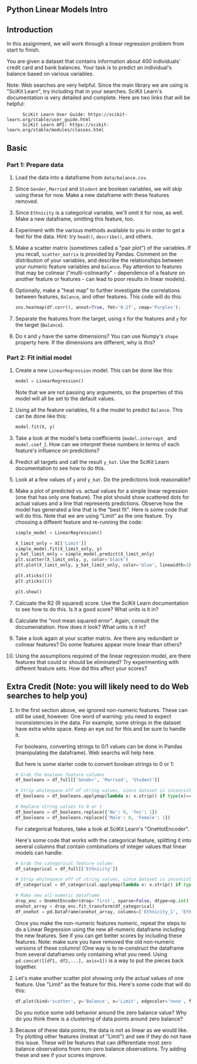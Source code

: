 ## Python Linear Models Intro

## Introduction

In this assignment, we will work through a linear regression problem from start to finish.

You are given a dataset that contains information about 400 individuals' credit card and bank balances.
Your task is to predict an individual's balance based on various variables.

Note: Web searches are very helpful. Since the main library we are using is "SciKit Learn",
      try including that in your searches. SciKit Learn's documentation is very
      detailed and complete. Here are two links that will be helpful:

          SciKit Learn User Guide: https://scikit-learn.org/stable/user_guide.html
          SciKit Learn API: https://scikit-learn.org/stable/modules/classes.html

## Basic

### Part 1: Prepare data

1. Load the data into a dataframe from `data/balance.csv`.

1. Since `Gender`, `Married` and `Student` are boolean variables, we will skip using these for now.
   Make a new dataframe with these features removed.

1. Since `Ethnicity` is a categorical variable, we'll omit it for now, as well. Make a new dataframe,
   omitting this feature, too.

1. Experiment with the various methods available to you in order to get a feel for the data.
   Hint: try `head()`, `describe()`, and others.

1. Make a scatter matrix (sometimes called
   a "pair plot") of the variables. If you recall, `scatter_matrix` is provided by Pandas.
   Comment on the distribution of your variables,
   and describe the relationships between your numeric feature variables and `Balance`.
   Pay attention to features that may be colinear ("multi-colinearity" - dependence of a feature
   on another feature or features - can lead to poor results in linear models).

1. Optionally, make a "heat map" to further investigate the correlations between
   features, `Balance`, and other features. This code will do this:

   ```python
   sns.heatmap(df.corr(), annot=True, fmt='0.2f', cmap='Purples');
   ```

1. Separate the features from the target, using `X` for the features and `y` for the target (`Balance`).

1. Do `X` and `y` have the same dimensions? You can use Numpy's `shape` property here. If the
   dimensions are different, why is this?

### Part 2: Fit initial model

1. Create a new `LinearRegression` model. This can be done like this:
   ```python
   model = LinearRegression()
   ```
   Note that we are not passing any arguments, so the properties of this
   model will all be set to the default values.

1. Using all the feature variables, fit a the model to predict `Balance`.
   This can be done like this:

   ```python
   model.fit(X, y)
   ```

1. Take a look at the model's beta coefficients (`model.intercept_` and `model.coef_`).
   How can we interpret these numbers in terms of each feature's influence on predictions?

1. Predict all targets and call the result `y_hat`. Use the SciKit Learn documentation
   to see how to do this.

1. Look at a few values of `y` and `y_hat`. Do the predictions look reasonable?

1. Make a plot of predicted vs. actual values for a simple linear regression (one that
   has only one feature). The plot should show scattered dots for actual values and
   a line that represents predictions. Observe how the model has generated a line
   that is the "best fit". Here is some code that will do this. Note that we are using
   "Limit" as the one feature. Try choosing a diffeent feature and re-running the code:

   ```python
   simple_model = LinearRegression()

   X_limit_only = X[['Limit']]
   simple_model.fit(X_limit_only, y)
   y_hat_limit_only = simple_model.predict(X_limit_only)
   plt.scatter(X_limit_only, y, color='black')
   plt.plot(X_limit_only, y_hat_limit_only, color='blue', linewidth=3)

   plt.xticks(())
   plt.yticks(())

   plt.show()
   ```

1. Calcuate the R2 (R squared) score. Use the SciKit Learn documentation to see how
   to do this. Is it a good score? What units is it in?

1. Calculate the "root mean squared error". Again, consult the documenatation.
   How does it look? What units is it in?

1. Take a look again at your scatter matrix. Are there any redundant or
   colinear features? Do some features appear more linear than others?

1. Using the assumptions required of the linear regression model, are there features
   that could or should be eliminated? Try experimenting with different feature sets.
   How did this affect your scores?

## Extra Credit (Note: you will likely need to do Web searches to help you)

1. In the first section above, we ignored non-numeric features. These can
   still be used, however. One word of warning: you need to expect inconsistencies
   in the data. For example, some strings in the dataset have extra white
   space. Keep an eye out for this and be sure to handle it.

   For booleans, converting strings to 0/1 values can
   be done in Pandas (manipulating the dataframe). Web searchs will help here.

   But here is some starter code to convert boolean strings to 0 or 1:

   ```python
   # Grab the boolean feature columns
   df_booleans = df_full[['Gender', 'Married', 'Student']]

   # Strip whitespace off of string values, since dataset is inconsistent about this
   df_booleans = df_booleans.applymap(lambda x: x.strip() if type(x)==str else x)

   # Replace string values to 0 or 1
   df_booleans = df_booleans.replace({'No': 0, 'Yes': 1})
   df_booleans = df_booleans.replace({'Male': 0, 'Female': 1})
   ```
   For categorical features, take a look at SciKit Learn's "OneHotEncoder".

   Here's some code that works with the categorical feature, splitting it into several
   columns that contain combinations of integer values that linear models can handle:

   ```python
   # Grab the categorical feature column
   df_categorical = df_full[['Ethnicity']]

   # Strip whitespace off of string values, since dataset is inconsistent about this
   df_categorical = df_categorical.applymap(lambda x: x.strip() if type(x)==str else x)

   # Make new all-numeric dataframe
   drop_enc = OneHotEncoder(drop='first', sparse=False, dtype=np.int)
   onehot_array = drop_enc.fit_transform(df_categorical)
   df_onehot = pd.DataFrame(onehot_array, columns=['Ethnicity_1', 'Ethnicity_2'])
   ```

   Once you make the non-numeric features numeric, repeat the steps to do a
   Linear Regression using the new all-numeric dataframe including the new features.
   See if you can get better scores by including these features.
   Note: make sure you have removed the old non-numeric versions of these columns!
   (One way is to re-construct the dataframe from several dataframes only containing
   what you need. Using `pd.concat([[df1, df2,...], axis=1])` is a way to put the pieces back together.

1. Let's make another scatter plot showing only the actual values of one feature.
   Use "Limit" as the feature for this. Here's some code that will do this:

   ```python
   df.plot(kind='scatter', y='Balance', x='Limit', edgecolor='none', figsize=(12, 5))
   ```

   Do you notice some odd behavior around the zero balance value?
   Why do you think there is a clustering of data points around zero balance?

1. Because of these data points, the data is not as linear as we would like.
   Try plotting other features (insteat of "Limit") and see if they do not
   have this issue. These will be features that can differentiate most zero
   balance observations from non-zero balance observations. Try adding these
   and see if your scores improve.
